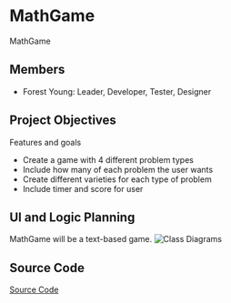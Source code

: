 # MathGame
MathGame 

## Members
* Forest Young: Leader, Developer, Tester, Designer

## Project Objectives
Features and goals

* Create a game with 4 different problem types
* Include how many of each problem the user wants
* Create different varieties for each type of problem
* Include timer and score for user

## UI and Logic Planning
MathGame will be a text-based game.
![Class Diagrams](https://github.com/ForestNYoung/MathGame/blob/main/images/MathGameClassDiagram.png?raw=true)

## Source Code
[Source Code](https://github.com/ForestNYoung/MathGame/raw/main/src/MathGameA.zip)
